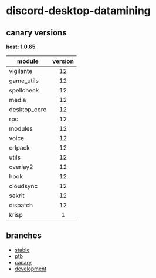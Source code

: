 # discord-desktop-datamining

## canary versions

**host: 1.0.65**

| module | version |
| ------ | :-----: |
| vigilante | 12 |
| game_utils | 12 |
| spellcheck | 12 |
| media | 12 |
| desktop_core | 12 |
| rpc | 12 |
| modules | 12 |
| voice | 12 |
| erlpack | 12 |
| utils | 12 |
| overlay2 | 12 |
| hook | 12 |
| cloudsync | 12 |
| sekrit | 12 |
| dispatch | 12 |
| krisp | 1 |

## branches

- [stable](https://github.com/OpenAsar/discord-desktop-datamining/tree/stable)
- [ptb](https://github.com/OpenAsar/discord-desktop-datamining/tree/ptb)
- [canary](https://github.com/OpenAsar/discord-desktop-datamining/tree/canary)
- [development](https://github.com/OpenAsar/discord-desktop-datamining/tree/development)